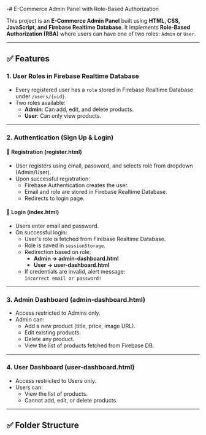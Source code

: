 -# E-Commerce Admin Panel with Role-Based Authorization

This project is an **E-Commerce Admin Panel** built using **HTML, CSS, JavaScript, and Firebase Realtime Database**. It implements **Role-Based Authorization (RBA)** where users can have one of two roles: `Admin` or `User`.

---

## ✅ Features

### 1. User Roles in Firebase Realtime Database

- Every registered user has a `role` stored in Firebase Realtime Database under `/users/{uid}`.
- Two roles available:
  - **Admin**: Can add, edit, and delete products.
  - **User**: Can only view products.

---

### 2. Authentication (Sign Up & Login)

#### 🔐 Registration (register.html)

- User registers using email, password, and selects role from dropdown (Admin/User).
- Upon successful registration:
  - Firebase Authentication creates the user.
  - Email and role are stored in Firebase Realtime Database.
  - Redirects to login page.

#### 🔐 Login (index.html)

- Users enter email and password.
- On successful login:
  - User's role is fetched from Firebase Realtime Database.
  - Role is saved in `sessionStorage`.
  - Redirection based on role:
    - **Admin → admin-dashboard.html**
    - **User → user-dashboard.html**
  - If credentials are invalid, alert message:  
    `Incorrect email or password!`

---

### 3. Admin Dashboard (admin-dashboard.html)

- Access restricted to Admins only.
- Admin can:
  - Add a new product (title, price, image URL).
  - Edit existing products.
  - Delete any product.
  - View the list of products fetched from Firebase DB.

---

### 4. User Dashboard (user-dashboard.html)

- Access restricted to Users only.
- Users can:
  - View the list of products.
  - Cannot add, edit, or delete products.

---

## ✅ Folder Structure
